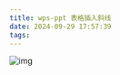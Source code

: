 ```yaml
---
title: wps-ppt 表格插入斜线
date: 2024-09-29 17:57:39
tags:
---
```


![img](/images/4754b59ef1f0d9baf9557709e84192d.jpg)

